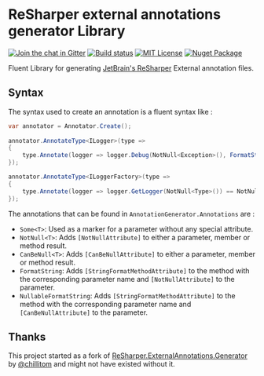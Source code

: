 # ReSharper external annotations generator Library

[![Join the chat in Gitter][GitterBadge]][Gitter]
[![Build status][AppVeyorBadge]][AppVeyor]
[![MIT License][LicenseBadge]](License.md)
[![Nuget Package][NuGetBadge]][NuGet]

Fluent Library for generating [JetBrain's ReSharper][R#] External annotation
files.

## Syntax

The syntax used to create an annotation is a fluent syntax like :

```csharp
var annotator = Annotator.Create();
            
annotator.AnnotateType<ILogger>(type =>
{
    type.Annotate(logger => logger.Debug(NotNull<Exception>(), FormatString(), Some<object[]>()));
});

annotator.AnnotateType<ILoggerFactory>(type =>
{
    type.Annotate(logger => logger.GetLogger(NotNull<Type>()) == NotNull<ILogger>());
});
```

The annotations that can be found in `AnnotationGenerator.Annotations` are :
* `Some<T>`: Used as a marker for a parameter without any special attribute.
* `NotNull<T>`: Adds `[NotNullAttribute]` to either a parameter, member or
  method result.
* `CanBeNull<T>`: Adds `[CanBeNullAttribute]` to either a parameter, member or
  method result.
* `FormatString`: Adds `[StringFormatMethodAttribute]` to the method with the
  corresponding parameter name and `[NotNullAttribute]` to the parameter.
* `NullableFormatString`: Adds `[StringFormatMethodAttribute]` to the method
  with the corresponding parameter name and `[CanBeNullAttribute]` to the parameter.

## Thanks

This project started as a fork of [ReSharper.ExternalAnnotations.Generator][Upstream] by
[@chillitom][chillitom] and might not have existed without it.

[GitterBadge]: https://badges.gitter.im/Join%20Chat.svg
[Gitter]: https://gitter.im/vbfox/ExternalAnnotationsGenerator?utm_source=badge&utm_medium=badge&utm_campaign=pr-badge&utm_content=badge
[NuGetBadge]: https://img.shields.io/nuget/v/ExternalAnnotationsGenerator.svg
[NuGet]: https://www.nuget.org/packages/ExternalAnnotationsGenerator
[LicenseBadge]: https://img.shields.io/badge/license-MIT%20License-blue.svg
[AppVeyorBadge]: https://ci.appveyor.com/api/projects/status/9dqk508uujs5ql2w?svg=true
[AppVeyor]: https://ci.appveyor.com/project/vbfox/externalannotationsgenerator
[R#]: https://www.jetbrains.com/resharper/
[chillitom]: https://github.com/chillitom
[Upstream]: https://github.com/chillitom/ReSharper.ExternalAnnotations.Generator